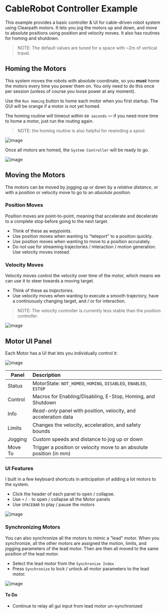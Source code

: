 # CableRobot Controller Example

This example provides a basic controller & UI for cable-driven robot system using Clearpath motors. It lets you jog the motors up and down, and move to absolute positions using position and velocity moves. It also has routines for homing and shutdown.

> NOTE: The default values are tuned for a space with ~2m of vertical travel.

## Homing the Motors
This system moves the robots with absolute coordinate, so you **must** home the motors every time you power them on. You only need to do this once per session (unless of course you loose power at any moment).

Use the `Run Homing` button to home each motor when you first startup. The GUI will be orange if a motor is not yet homed.

The homing routine will timeout within `60 seconds` — if you need more time to home a motor, just run the routing again.

> NOTE: the homing routine is also helpful for rewinding a spool.

![image](https://github.com/madelinegannon/kfnw/blob/main/myApps/example-cablerobot-helloworld/assets/cablerobot_helloworld_homing.gif)

Once all motors are homed, the `System Controller` will be ready to go.

![image](https://github.com/madelinegannon/kfnw/blob/main/myApps/example-cablerobot-helloworld/assets/cablerobot_helloworld_is_homed.gif)

## Moving the Motors
The motors can be moved by jogging up or down by a _relative distance_, or with a position or velocity move to go to an _absolute position_.

### Position Moves
Position moves are point-to-point, meaning that accelerate and decelerate to a complete stop before going to the next target.
- Think of these as _waypoints_.
- Use position moves when wanting to "teleport" to a position quickly.
- Use position moves when wanting to move to a position accurately.
- Do not use for streaming trajectories / interaction / motion generation. Use velocity moves instead.

### Velocity Moves
Velocity moves control the velocity over time of the motor, which means we can use it to steer towards a moving target.
- Think of these as _trajectories_.
- Use velocity moves when wanting to execute a smooth trajectory, have a continuously changing target, and / or for interaction.

> NOTE: The velocity controller is currently less stable than the position controller.

![image](https://github.com/madelinegannon/kfnw/blob/main/myApps/example-cablerobot-controller/assets/cablerobot_velocity_move.gif)

## Motor UI Panel
Each Motor has a UI that lets you individually control it:

![image](https://github.com/madelinegannon/kfnw/blob/main/myApps/example-cablerobot-helloworld/assets/cablerobot_helloworld_motor_gui.PNG)

| Panel         | Description   | 
| ------------- |:--------------| 
| Status        | MotorState: `NOT_HOMED`, `HOMING`, `DISABLED`, `ENABLED`, `ESTOP` | 
| Control       | Macros for Enabling/Disabling, E-Stop, Homing, and Shutdown     | 
| Info          | _Read-only_ panel with position, velocity, and acceleration data   | 
| Limits        | Changes the velocity, acceleration, and safety bounds   |
| Jogging       | Custom speeds and distance to jog up or down   | 
| Move To       | Trigger a position or velocity move to an absolute position (in mm)   | 

### UI Features
I built in a few keyboard shortcuts in anticipation of adding a lot motors to the system. 

- Click the header of each panel to open / collapse.
- Use `+` / `-` to open / collapse all the Motor panels
- Use `SPACEBAR` to play / pause the motors

![image](https://github.com/madelinegannon/kfnw/blob/main/myApps/example-cablerobot-helloworld/assets/cablerobot_helloworld_gui.gif)

### Synchronizing Motors
You can also synchronize all the motors to mimic a "lead" motor. When you synchronize, all the other motors are assigned the motion, limits, and jogging parameters of the lead motor. Then are then all moved to the same position of the lead motor.

- Select the lead motor from the `Synchronize Index`
- Press `Synchronize` to lock / unlock all motor parameters to the lead motor.

![image](https://github.com/madelinegannon/kfnw/blob/main/myApps/example-cablerobot-helloworld/assets/cablerobot_helloworld_synchronize.gif)

#### To Do
- Continue to relay all gui input from lead motor un-synchronized

